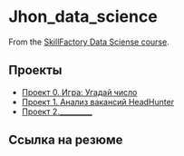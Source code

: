 # Jhon_data_science
From the [SkillFactory Data Sciense course](https://skillfactory.ru/data-scientist).

## Проекты
* [Проект 0. Игра: Угадай число](https://github.com/EvgeniiMashoshin/Jhon_data_science/commit/fcdcc5e27f044b507d6fa78144b6ea947187f7c6)
* [Проект 1. Анализ вакансий HeadHunter](https://github.com/EvgeniiMashoshin/Jhon_data_science/blob/main/%D0%9D%D0%BE%D1%83%D1%82%D0%B1%D1%83%D0%BA-%D1%88%D0%B0%D0%B1%D0%BB%D0%BE%D0%BD_Project_1.ipynb)
* [Проект 2._________](___)

## Ссылка на резюме
